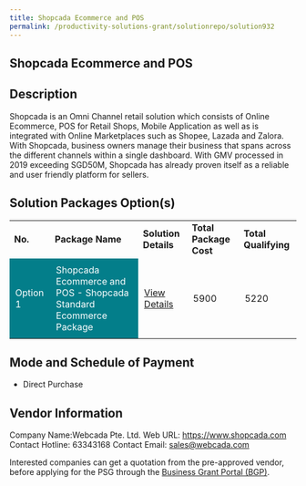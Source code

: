```yaml
---
title: Shopcada Ecommerce and POS
permalink: /productivity-solutions-grant/solutionrepo/solution932
---
```


## Shopcada Ecommerce and POS

## Description

Shopcada is an Omni Channel retail solution which consists of Online Ecommerce, POS for Retail Shops, Mobile Application as well as is integrated with Online Marketplaces such as Shopee, Lazada and Zalora. With Shopcada, business owners manage their business that spans across the different channels within a single dashboard. With GMV processed in 2019 exceeding SGD50M, Shopcada has already proven itself as a reliable and user friendly platform for sellers.

## Solution Packages Option(s)

<table>
<tr>
<td><b>No.</b></td>
<td><b>Package Name</b></td>
<td><b>Solution Details</b></td>
<td><b>Total Package Cost</b></td>
<td><b>Total Qualifying</b></td>
</tr>
<tr>
<td style='padding: 10px; background-color: #037E8A; color: #FFFFFF;'>Option 1</td>
<td style='padding: 10px; background-color: #037E8A; color: #FFFFFF;'>Shopcada Ecommerce and POS - Shopcada Standard Ecommerce Package</td>
<td style='padding: 10px;'><a href='https://www.gobusiness.gov.sg/images/psg/DesensitisedWebcadaannex3CRwef20May2021_Part_4.pdf' target='_blank'>View Details</a></td>
<td style='padding: 10px;'>5900</td>
<td style='padding: 10px;'>5220</td>
</tr>
</table>

## Mode and Schedule of Payment

 - Direct Purchase

## Vendor Information

 Company Name:Webcada Pte. Ltd. 
Web URL: https://www.shopcada.com 
Contact Hotline: 63343168 
Contact Email: sales@webcada.com 


Interested companies can get a quotation from the pre-approved vendor, before applying for the PSG through the <a href='https://www.businessgrants.gov.sg/'>Business Grant Portal (BGP)</a>.

<script src="/jquery/resize-tables.js"></script>
